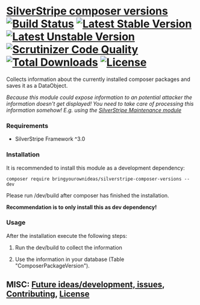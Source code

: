 # [SilverStripe composer versions](https://github.com/bringyourownideas/silverstripe-composer-versions) <br /> [![Build Status](https://api.travis-ci.org/bringyourownideas/silverstripe-composer-versions.svg?branch=master)](https://travis-ci.org/bringyourownideas/silverstripe-composer-versions) [![Latest Stable Version](https://poser.pugx.org/bringyourownideas/silverstripe-composer-versions/version.svg)](https://github.com/bringyourownideas/silverstripe-composer-versions/releases) [![Latest Unstable Version](https://poser.pugx.org/bringyourownideas/silverstripe-composer-versions/v/unstable.svg)](https://packagist.org/packages/bringyourownideas/silverstripe-composer-versions) [![Scrutinizer Code Quality](https://img.shields.io/scrutinizer/g/bringyourownideas/silverstripe-composer-versions.svg)](https://scrutinizer-ci.com/g/bringyourownideas/silverstripe-composer-versions?branch=master) [![Total Downloads](https://poser.pugx.org/bringyourownideas/silverstripe-composer-versions/downloads.svg)](https://packagist.org/packages/bringyourownideas/silverstripe-composer-versions) [![License](https://poser.pugx.org/bringyourownideas/silverstripe-composer-versions/license.svg)](https://github.com/bringyourownideas/silverstripe-composer-versions/blob/master/license.md)

Collects information about the currently installed composer packages and saves it as a DataObject.

*Because this module could expose information to an potential attacker the information doesn't get displayed!
You need to take care of processing this information somehow! E.g. using the [SilverStripe Maintenance module](https://github.com/FriendsOfSilverStripe/silverstripe-maintenance "Support for the maintainence of your SilverStripe site")*

### Requirements

* SilverStripe Framework ^3.0

### Installation

It is recommended to install this module as a development dependency:

```
composer require bringyourownideas/silverstripe-composer-versions --dev
```

Please run /dev/build after composer has finished the installation.

**Recommendation is to only install this as dev dependency!**

### Usage

After the installation execute the following steps:

1. Run the dev/build to collect the information

2. Use the information in your database (Table "ComposerPackageVersion").

## MISC: [Future ideas/development, issues](https://github.com/bringyourownideas/silverstripe-composer-versions/issues), [Contributing](https://github.com/bringyourownideas/silverstripe-composer-versions/blob/master/CONTRIBUTING.md), [License](https://github.com/bringyourownideas/silverstripe-composer-versions/blob/master/license.md)
